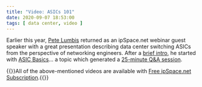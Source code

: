 ```yaml
---
title: "Video: ASICs 101"
date: 2020-09-07 18:53:00
tags: [ data center, video ]
---
```

Earlier this year, [Pete Lumbis](https://www.ipspace.net/Author:Pete_Lumbis) returned as an ipSpace.net webinar guest speaker with a great presentation describing data center switching ASICs from the perspective of networking engineers. After a [brief intro](https://my.ipspace.net/bin/get/DCFabric/AS1%20-%20Introduction.mp4?doccode=DCFabric), he started with [ASIC Basics](https://my.ipspace.net/bin/get/DCFabric/AS2.1%20-%20ASIC%20Basics.mp4?doccode=DCFabric)... a topic which generated a [25-minute Q&A session](https://my.ipspace.net/bin/get/DCFabric/AS2.2%20-%20ASIC%20Basics%20-%20Questions%20and%20Answers.mp4?doccode=DCFabric).

{{<note info>}}All of the above-mentioned videos are available with [Free ipSpace.net Subscription](https://www.ipspace.net/Subscription/Free).{{</note>}}